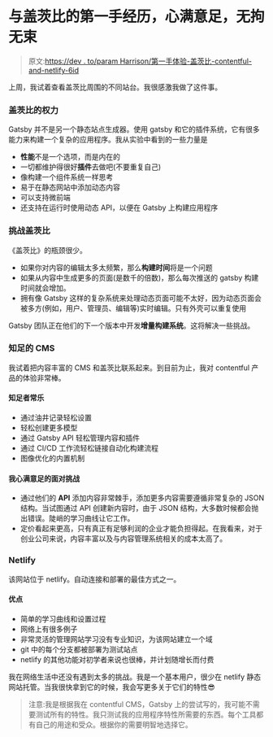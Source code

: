 # 与盖茨比的第一手经历，心满意足，无拘无束

> 原文:[https://dev . to/param Harrison/第一手体验-盖茨比-contentful-and-netlify-6id](https://dev.to/paramharrison/first-hand-experience-with-gatsby-contentful-and-netlify-6id)

上周，我试着查看盖茨比周围的不同站台。我很感激我做了这件事。

### [](#powers-of-gatsby)盖茨比的权力

Gatsby 并不是另一个静态站点生成器。使用 gatsby 和它的插件系统，它有很多能力来构建一个复杂的应用程序。我从实验中看到的一些力量是

*   **性能**不是一个选项，而是内在的
*   一切都维护得很好**插件**去做吧(不要重复自己)
*   像构建一个组件系统一样思考
*   易于在静态网站中添加动态内容
*   可以支持微前端
*   还支持在运行时使用动态 API，以便在 Gatsby 上构建应用程序

### [](#challenges-in-gatsby)挑战盖茨比

《盖茨比》的瓶颈很少。

*   如果你对内容的编辑太多太频繁，那么**构建时间**将是一个问题
*   如果从内容中生成更多的页面(是数千的倍数)，那么每次推送的 gatsby 构建时间就会增加。
*   拥有像 Gatsby 这样的复杂系统来处理动态页面可能不太好，因为动态页面会被多方(例如，用户、管理员、编辑等)实时编辑。只有外壳可以重复使用

Gatsby 团队正在他们的下一个版本中开发**增量构建系统**。这将解决一些挑战。

### [](#contentful-cms)知足的 CMS

我试着把内容丰富的 CMS 和盖茨比联系起来。到目前为止，我对 contentful 产品的体验非常棒。

#### [](#what-worked-well-in-contentful)知足者常乐

*   通过油井记录轻松设置
*   轻松创建更多模型
*   通过 Gatsby API 轻松管理内容和插件
*   通过 CI/CD 工作流轻松链接自动化构建流程
*   图像优化的内置机制

#### [](#challenges-i-faced-with-contentful)我心满意足的面对挑战

*   通过他们的 **API** 添加内容非常棘手，添加更多内容需要遵循非常复杂的 JSON 结构。当试图通过 API 创建新内容时，由于 JSON 结构，大多数时候都会抛出错误。陡峭的学习曲线让它工作。
*   定价看起来更高，只有真正有足够利润的企业才能负担得起。在我看来，对于创业公司来说，内容丰富以及与内容管理系统相关的成本太高了。

### [](#netlify)Netlify

该网站位于 netlify。自动连接和部署的最佳方式之一。

#### [](#pros)优点

*   简单的学习曲线和设置过程
*   网络上有很多例子
*   非常灵活的管理网站学习没有专业知识，为该网站建立一个域
*   git 中的每个分支都被部署为测试站点
*   netlify 的其他功能对初学者来说也很棒，并计划随增长而付费

我在网络生活中还没有遇到太多的挑战。我是一个基本用户，很少在 netlify 静态网站托管。当我很快拿到它的时候，我会写更多关于它们的特性😎

> 注意:我是根据我在 contentful CMS，Gatsby 上的尝试写的，我可能不需要测试所有的特性。我只测试我的应用程序特性所需要的东西。每个工具都有自己的用途和受众。根据你的需要明智地选择它。